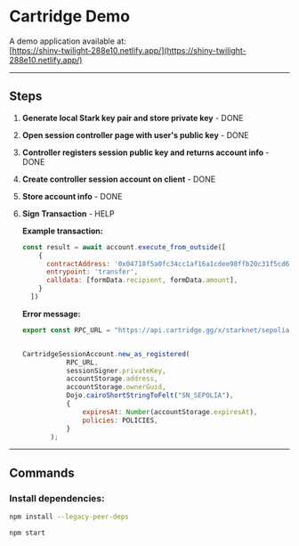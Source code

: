# Cartridge Demo

A demo application available at:  
[https://shiny-twilight-288e10.netlify.app/](https://shiny-twilight-288e10.netlify.app/)

---

## Steps

1. **Generate local Stark key pair and store private key** - DONE

2. **Open session controller page with user's public key** - DONE

3. **Controller registers session public key and returns account info** - DONE

4. **Create controller session account on client** - DONE

5. **Store account info** - DONE

6. **Sign Transaction** - HELP

    **Example transaction:** 

    ```javascript    
    const result = await account.execute_from_outside([
        {
          contractAddress: '0x04718f5a0fc34cc1af16a1cdee98ffb20c31f5cd61d6ab07201858f4287c938d',
          entrypoint: 'transfer',
          calldata: [formData.recipient, formData.amount],
        }
      ])
    ```

    **Error message:** 
    

    
     ```javascript 
     export const RPC_URL = "https://api.cartridge.gg/x/starknet/sepolia?paymaster=false";


    CartridgeSessionAccount.new_as_registered(
                RPC_URL,
                sessionSigner.privateKey,
                accountStorage.address,
                accountStorage.ownerGuid,
                Dojo.cairoShortStringToFelt("SN_SEPOLIA"),
                {
                    expiresAt: Number(accountStorage.expiresAt),
                    policies: POLICIES,
                }
            );
     ```

---

## Commands

### Install dependencies:

```bash
npm install --legacy-peer-deps

npm start




